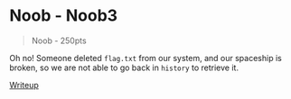 # Noob - Noob3
> Noob - 250pts

Oh no! Someone deleted `flag.txt` from our system, and our spaceship is broken, so we are not able to go back in `history` to retrieve it.

[Writeup](writeup/README.md)
